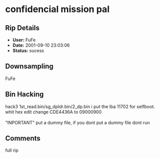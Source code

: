 # confidencial mission pal

## Rip Details

- **User:** FuFe
- **Date:** 2001-09-10 23:03:06
- **Status:** sucess

## Downsampling

FuFe

## Bin Hacking

hack3 1st_read.bin/sg_dpldr.bin/2_dp.bin i put the lba 11702 for selfboot.<br />whit hex edit change CDE4436A to 09000900<br /><br />"INPORTANT" put a dummy file, if you dont put a dummy file dont run

## Comments

full rip

